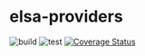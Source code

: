 # elsa-providers

![build](https://github.com/Elsa-Health/elsa-providers/workflows/build/badge.svg?branch=main)
![test](https://github.com/Elsa-Health/elsa-providers/workflows/CI/badge.svg?branch=main)
<a href='https://coveralls.io/github/Elsa-Health/elsa-providers'><img src='https://coveralls.io/repos/github/Elsa-Health/elsa-providers/badge.svg' alt='Coverage Status' /></a>

